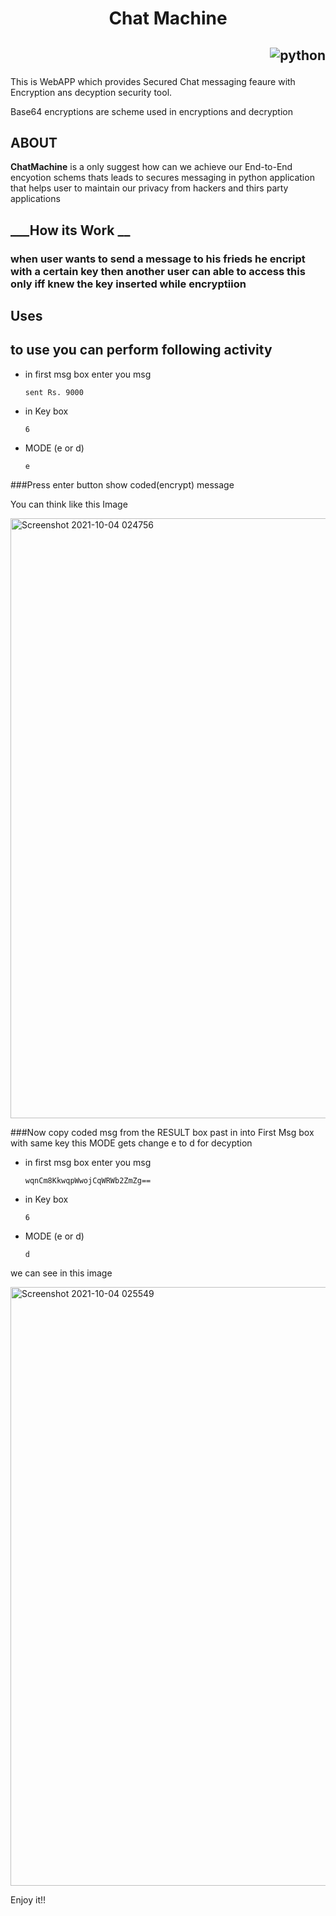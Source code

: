 <h1 align="center"> Chat Machine  </h1>

<h2 align="right">

![python](https://forthebadge.com/images/badges/made-with-python.svg)

</h2>

This is WebAPP which provides Secured Chat messaging feaure with Encryption ans decyption security tool. 

Base64 encryptions are scheme used in encryptions and decryption


## __ABOUT__
**ChatMachine** is a only suggest how can we achieve our End-to-End encyotion schems thats leads to secures messaging in python application that helps user to maintain our privacy from hackers and thirs party applications 

## ___How its Work __
### when user wants to send a message to his frieds he encript with a certain key then another user can able to access this only iff knew the key inserted while encryptiion

## __Uses__

## to use you can perform following activity

- in first msg box enter you msg
    ```
    sent Rs. 9000
    ```
- in Key box
    ```
    6
    ```

- MODE (e or d)
    ```
    e
    ```
 ###Press enter button show coded(encrypt) message 
 
 You can think like this Image
 
 <img width="960" alt="Screenshot 2021-10-04 024756" src="https://user-images.githubusercontent.com/85605208/135771936-986837bd-c037-498d-beaa-18c3314bae7c.png">

###Now copy coded msg from the RESULT box past in into First Msg box with same key this MODE gets change e to d for decyption

- in first msg box enter you msg
    ```
    wqnCm8KkwqpWwojCqWRWb2ZmZg==
    ```
- in Key box
    ```
    6
    ```

- MODE (e or d)
    ```
    d
    ```
 we can see in this image
 
 <img width="958" alt="Screenshot 2021-10-04 025549" src="https://user-images.githubusercontent.com/85605208/135772069-7e7b13ef-9535-41a2-a0f2-a85f584d6e9a.png">

 

Enjoy it!!
